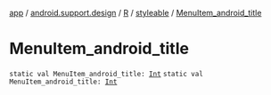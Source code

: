 [app](../../../index.md) / [android.support.design](../../index.md) / [R](../index.md) / [styleable](index.md) / [MenuItem_android_title](.)

# MenuItem_android_title

`static val MenuItem_android_title: `[`Int`](https://kotlinlang.org/api/latest/jvm/stdlib/kotlin/-int/index.html)
`static val MenuItem_android_title: `[`Int`](https://kotlinlang.org/api/latest/jvm/stdlib/kotlin/-int/index.html)